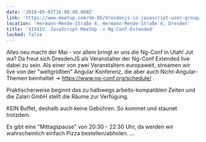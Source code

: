 ```yaml
---
date: '2019-05-02T16:00:00.000Z'
link: 'https://www.meetup.com/de-DE/dresdenjs-io-javascript-user-group/events/wwdfrqyzhbmb/'
location: 'Hermann-Mende-Straße 4, Hermann-Mende-Straße 4, Dresden'
title: 'XIVXIV. JavaScript MeetUp -> Ng-Conf-Extended'
locked: false
---
```

Alles neu macht der Mai - vor allem bringt er uns die Ng-Conf in Utah! Jut wa? Da freut sich DresdenJS als Veranstalter der Ng-Conf Extended live dabei zu sein. Als einer von zwei Veranstaltern europaweit, streamen wir live von der "weltgrößten" Angular Konferenz, die aber auch Nicht-Angular-Themen beinhaltet -> <https://www.ng-conf.org/schedule/> .

Praktischerweise beginnt das zu halbwegs arbeits-kompatiblen Zeiten und die Zalari GmbH stellt die Räume zur Verfügung.

KEIN Buffet, deshalb auch keine Gebühren. So kommet und staunet trotzdem.

Es gibt eine "Mittagspause" von 20:30 - 22:30 Uhr, da werden wir wahrscheinlich einfach Pizza bestellen/abholen. ...
